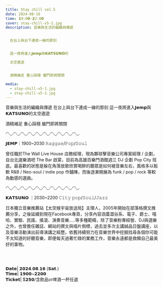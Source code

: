 ```yaml
---
title: Stay chill vol.5
date: 2024-08-16
time: 𝟭9:0𝟬-𝟮2:0𝟬
cover: stay-chill-v5-1.jpg
description: 音樂與生活的編織與傳遞


  在台上與台下連成一線的那刻


  這一夜將進入𝗝𝗲𝗺𝗽與𝗞𝗔𝗧𝗦𝗨𝗡𝗢的

  太空遨遊


  酒精補足 重心踩穩 艙門即將關閉

media:
  - stay-chill-v5-1.jpg
  - stay-chill-v5-2.jpg
---
```


音樂與生活的編織與傳遞
在台上與台下連成一線的那刻
這一夜將進入𝗝𝗲𝗺𝗽與𝗞𝗔𝗧𝗦𝗨𝗡𝗢的太空遨遊

酒精補足 重心踩穩 艙門即將關閉

◠◡◠◡◠◡◠◡◠◡◠◡◠◡◠◡◠◡◠◡

𝗝𝗘𝗠𝗣｜1900~2030
𝚁𝚊𝚐𝚐𝚊𝚎/𝙿𝚘𝚙/𝚂𝚘𝚞𝚕

曾任職於The Wall Live House 店務經理，現為夥球擊音樂公司專案經理 / 企劃，自台北選樂酒吧 The Bar 啟蒙，目前為高雄百樂門酒館週三 DJ 企劃 Pop City 班底。最喜歡的狀態是躲在角落放歌欣賞喝醉的聽眾是如何被音樂左右，風格多以鬆軟 R&B / Neo-soul / indie pop 作鋪陳，而後逐漸開展為 funk / pop / rock 等較為動感的選曲。

◠◡◠◡◠◡◠◡◠◡◠◡◠◡◠◡◠◡◠◡

𝗞𝗔𝗧𝗦𝗨𝗡𝗢 ｜2030~2200
​𝙲𝚒𝚝𝚢 𝚙𝚘𝚙/𝚂𝚘𝚞𝚕/𝙹𝚊𝚣𝚣

日本獨立音樂推薦站【太空猴宇宙放送局】主理人，2005年開始在部落格撰文推薦分享，之後延續到現在Facebook專頁，分享內容涵蓋澀谷系、電子、爵士、嘻哈、實驗、民謠、搖滾、演奏音樂.....等多種範疇，除了音樂粉專經營、DJ與選樂之外，也曾擔任雜誌、網站的撰文與唱片側標，過去並多次主講誠品日盤講座，以及音樂活動演出前導演講之經歷。
​
依舊持續努力在音樂世界中挖掘找尋各個你可能不太知道的好聽音樂，即便每天過著忙碌的業務工作，音樂永遠都是救贖自己最美好的事物。

<br>
<br>

𝗗𝗮𝘁𝗲| 𝟮𝟬𝟮𝟰.𝟬𝟴.𝟭𝟲 (𝗦𝗮𝘁.)<br>
𝗧𝗶𝗺𝗲| 𝟭𝟵𝟬𝟬~𝟮𝟮𝟬𝟬<br>
𝗧𝗶𝗰𝗸𝗲𝘁| $𝟮𝟱𝟬/含飲品or啤酒一杯任選
